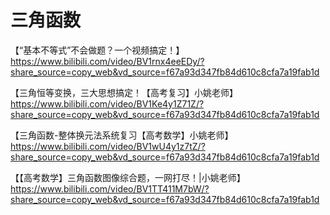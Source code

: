 # 三角函数

【“基本不等式”不会做题？一个视频搞定！】 https://www.bilibili.com/video/BV1rnx4eeEDy/?share_source=copy_web&vd_source=f67a93d347fb84d610c8cfa7a19fab1d

【三角恒等变换，三大思想搞定！【高考复习】小姚老师】 https://www.bilibili.com/video/BV1Ke4y1Z71Z/?share_source=copy_web&vd_source=f67a93d347fb84d610c8cfa7a19fab1d

【三角函数-整体换元法系统复习【高考数学】小姚老师】 https://www.bilibili.com/video/BV1wU4y1z7tZ/?share_source=copy_web&vd_source=f67a93d347fb84d610c8cfa7a19fab1d

【【高考数学】三角函数图像综合题，一网打尽！|小姚老师】 https://www.bilibili.com/video/BV1TT411M7bW/?share_source=copy_web&vd_source=f67a93d347fb84d610c8cfa7a19fab1d